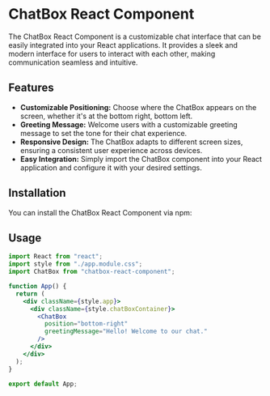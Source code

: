 # ChatBox React Component

The ChatBox React Component is a customizable chat interface that can be easily integrated into your React applications. It provides a sleek and modern interface for users to interact with each other, making communication seamless and intuitive.

## Features

- **Customizable Positioning:** Choose where the ChatBox appears on the screen, whether it's at the bottom right, bottom left.
- **Greeting Message:** Welcome users with a customizable greeting message to set the tone for their chat experience.
- **Responsive Design:** The ChatBox adapts to different screen sizes, ensuring a consistent user experience across devices.
- **Easy Integration:** Simply import the ChatBox component into your React application and configure it with your desired settings.

## Installation

You can install the ChatBox React Component via npm:


## Usage

```jsx
import React from "react";
import style from "./app.module.css";
import ChatBox from "chatbox-react-component";

function App() {
  return (
    <div className={style.app}>
      <div className={style.chatBoxContainer}>
        <ChatBox
          position="bottom-right"
          greetingMessage="Hello! Welcome to our chat."
        />
      </div>
    </div>
  );
}

export default App;
